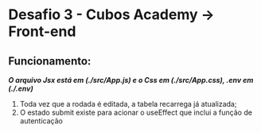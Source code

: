 # Desafio 3 - Cubos Academy -> Front-end

## Funcionamento:

**_O arquivo Jsx está em (./src/App.js) e o Css em (./src/App.css), .env em (./.env)_**

1. Toda vez que a rodada é editada, a tabela recarrega já atualizada;
2. O estado submit existe para acionar o useEffect que inclui a função de autenticação
